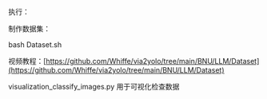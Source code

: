 执行：

制作数据集：

bash Dataset.sh

视频教程：[https://github.com/Whiffe/via2yolo/tree/main/BNU/LLM/Dataset](https://github.com/Whiffe/via2yolo/tree/main/BNU/LLM/Dataset)


visualization_classify_images.py 用于可视化检查数据
